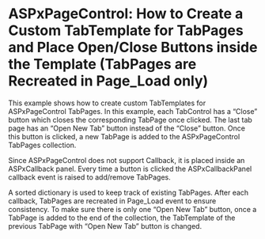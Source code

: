 # ASPxPageControl: How to Create a Custom TabTemplate for TabPages and Place Open/Close Buttons inside the Template (TabPages are Recreated in Page_Load  only)


<p>This example shows how to create custom TabTemplates for ASPxPageControl TabPages. In this example, each TabControl has a “Close” button which closes the corresponding TabPage once clicked. The last tab page has an “Open New Tab” button instead of the “Close” button. Once this button is clicked, a new TabPage is added to the ASPxPageControl TabPages collection.</p><p>Since ASPxPageControl does not support Callback, it is placed inside an ASPxCallback panel. Every time a button is clicked the ASPxCallbackPanel callback event is raised to add/remove TabPages. </p><p>A sorted dictionary is used to keep track of existing TabPages. After each callback, TabPages are recreated in Page_Load event to ensure consistency. To make sure there is only one “Open New Tab” button, once a TabPage is added to the end of the collection, the TabTemplate of the previous TabPage with “Open New Tab” button is changed. </p><br />


<br/>


